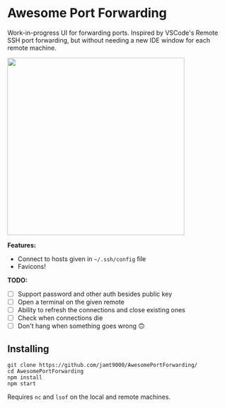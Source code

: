 # Awesome Port Forwarding

Work-in-progress UI for forwarding ports. Inspired by VSCode's Remote SSH port forwarding, but without needing a new IDE window for each remote machine.

<img src="https://i.imgur.com/7xIasX8.png" width=400>

**Features:**

* Connect to hosts given in `~/.ssh/config` file
* Favicons!

**TODO:**

- [ ] Support password and other auth besides public key
- [ ] Open a terminal on the given remote
- [ ] Ability to refresh the connections and close existing ones
- [ ] Check when connections die
- [ ] Don't hang when something goes wrong 🙃

## Installing

```
git clone https://github.com/jamt9000/AwesomePortForwarding/
cd AwesomePortForwarding
npm install
npm start
```

Requires `nc` and `lsof` on the local and remote machines.

